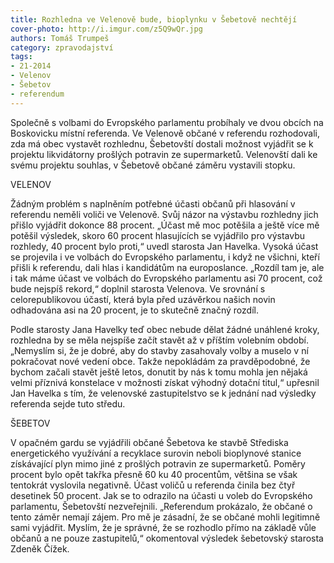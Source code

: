 ```yaml
---
title: Rozhledna ve Velenově bude, bioplynku v Šebetově nechtějí
cover-photo: http://i.imgur.com/z5Q9wQr.jpg
authors: Tomáš Trumpeš
category: zpravodajství
tags: 
- 21-2014
- Velenov
- Šebetov
- referendum
---
```

Společně s volbami do Evropského parlamentu probíhaly ve dvou obcích na Boskovicku místní referenda. Ve Velenově občané v referendu rozhodovali, zda má obec vystavět rozhlednu, Šebetovští dostali možnost vyjádřit se k projektu likvidátorny prošlých potravin ze supermarketů. Velenovští dali ke svému projektu souhlas, v Šebetově občané záměru vystavili stopku.

VELENOV

Žádným problém s naplněním potřebné účasti občanů při hlasování v referendu neměli voliči ve Velenově. Svůj názor na výstavbu rozhledny jich přišlo vyjádřit dokonce 88 procent. „Účast mě moc potěšila a ještě více mě potěšil výsledek, skoro 60 procent hlasujících se vyjádřilo pro výstavbu rozhledy, 40 procent bylo proti,“ uvedl starosta Jan Havelka. Vysoká účast se projevila i ve volbách do Evropského parlamentu, i když ne všichni, kteří přišli k referendu, dali hlas i kandidátům na europoslance. „Rozdíl tam je, ale i tak máme účast ve volbách do Evropského parlamentu asi 70 procent, což bude nejspíš rekord,“ doplnil starosta Velenova. Ve srovnání s celorepublikovou účastí, která byla před uzávěrkou našich novin odhadována asi na 20 procent, je to skutečně značný rozdíl.

Podle starosty Jana Havelky teď obec nebude dělat žádné unáhlené kroky, rozhledna by se měla nejspíše začít stavět až v příštím volebním období. „Nemyslím si, že je dobré, aby do stavby zasahovaly volby a muselo v ní pokračovat nové vedení obce. Takže nepokládám za pravděpodobné, že bychom začali stavět ještě letos, donutit by nás k tomu mohla jen nějaká velmi příznivá konstelace v možnosti získat výhodný dotační titul,“ upřesnil Jan Havelka s tím, že velenovské zastupitelstvo se k jednání nad výsledky referenda sejde tuto středu.

ŠEBETOV

V opačném gardu se vyjádřili občané Šebetova ke stavbě Střediska energetického využívání a recyklace surovin neboli bioplynové stanice získávající plyn mimo jiné z prošlých potravin ze supermarketů. Poměry procent bylo opět takřka přesně 60 ku 40 procentům, většina se však tentokrát vyslovila negativně. Účast voličů u referenda činila bez čtyř desetinek 50 procent. Jak se to odrazilo na účasti u voleb do Evropského parlamentu, Šebetovští nezveřejnili. „Referendum prokázalo, že občané o tento záměr nemají zájem. Pro mě je zásadní, že se občané mohli legitimně sami vyjádřit. Myslím, že je správné, že se rozhodlo přímo na základě vůle občanů a ne pouze zastupitelů,“ okomentoval výsledek šebetovský starosta Zdeněk Čížek.

